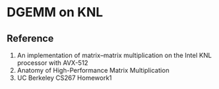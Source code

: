 # DGEMM on KNL


## Reference
1. An implementation of matrix–matrix multiplication on the Intel KNL processor with AVX-512
2. Anatomy of High-Performance Matrix Multiplication
3. UC Berkeley CS267 Homework1
